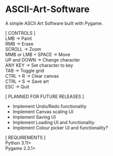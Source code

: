 # ASCII-Art-Software
A simple ASCII Art Software built with Pygame.  

[ CONTROLS ]  
LMB -> Paint  
RMB -> Erase  
SCROLL -> Zoom  
MMB or LMB + SPACE -> Move  
UP and DOWN -> Change character  
ANY KEY -> Set character to key  
TAB -> Toggle grid  
CTRL + R -> Clear canvas  
CTRL + S -> Save art  
ESC -> Quit  

[ PLANNED FOR FUTURE RELEASES ]  
- Implement Undo/Redo functionality  
- Implement Canvas scaling UI  
- Implement Saving UI  
- Implement Loading UI and functionality  
- Implement Colour picker UI and functionality?  

[ REQUIREMENTS ]  
Python 3.11+  
Pygame 2.3.1+  
